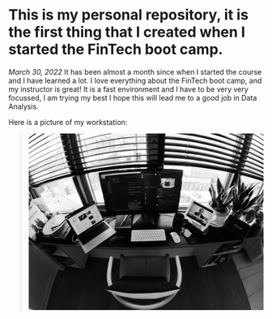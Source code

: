 # This is my personal repository, it is the first thing that I created when I started the FinTech boot camp. 

*March 30, 2022* It has been almost a month since when I started the course and I have learned a lot. I love everything about the FinTech boot camp, and my instructor is great!
It is a fast environment and I have to be very very focussed, I am trying my best I hope this will lead me to a good job in Data Analysis. 

Here is a picture of my workstation:
>![working/studying/entertaining from home](Resources/home.JPG)

